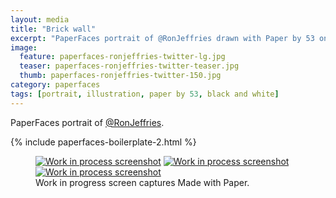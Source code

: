 ```yaml
---
layout: media
title: "Brick wall"
excerpt: "PaperFaces portrait of @RonJeffries drawn with Paper by 53 on an iPad."
image: 
  feature: paperfaces-ronjeffries-twitter-lg.jpg
  teaser: paperfaces-ronjeffries-twitter-teaser.jpg
  thumb: paperfaces-ronjeffries-twitter-150.jpg
category: paperfaces
tags: [portrait, illustration, paper by 53, black and white]
---
```


PaperFaces portrait of [@RonJeffries](http://twitter.com/RonJeffries).

{% include paperfaces-boilerplate-2.html %}

<figure class="third">
  <a href="{{ site.url }}/images/paperfaces-ronjeffries-process-1-lg.jpg"><img src="{{ site.url }}/images/paperfaces-ronjeffries-process-1-600.jpg" alt="Work in process screenshot"></a>
  <a href="{{ site.url }}/images/paperfaces-ronjeffries-process-2-lg.jpg"><img src="{{ site.url }}/images/paperfaces-ronjeffries-process-2-600.jpg" alt="Work in process screenshot"></a>
  <a href="{{ site.url }}/images/paperfaces-ronjeffries-process-3-lg.jpg"><img src="{{ site.url }}/images/paperfaces-ronjeffries-process-3-600.jpg" alt="Work in process screenshot"></a>
  <figcaption>Work in progress screen captures Made with Paper.</figcaption>
</figure>